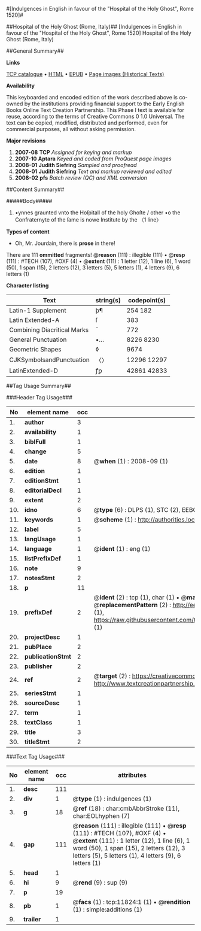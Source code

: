 #[Indulgences in English in favour of the "Hospital of the Holy Ghost", Rome 1520]#

##Hospital of the Holy Ghost (Rome, Italy)##
[Indulgences in English in favour of the "Hospital of the Holy Ghost", Rome 1520]
Hospital of the Holy Ghost (Rome, Italy)

##General Summary##

**Links**

[TCP catalogue](http://www.ota.ox.ac.uk/tcp/)  • 
[HTML](http://tei.it.ox.ac.uk/tcp/Texts-HTML/free/A04/A04012.html)  • 
[EPUB](http://tei.it.ox.ac.uk/tcp/Texts-EPUB/free/A04/A04012.epub) • 
[Page images (Historical Texts)](https://data.historicaltexts.jisc.ac.uk/view?pubId=eebo-99846832e&pageId=eebo-99846832e-11824-1)

**Availability**

This keyboarded and encoded edition of the
	       work described above is co-owned by the institutions
	       providing financial support to the Early English Books
	       Online Text Creation Partnership. This Phase I text is
	       available for reuse, according to the terms of Creative
	       Commons 0 1.0 Universal. The text can be copied,
	       modified, distributed and performed, even for
	       commercial purposes, all without asking permission.

**Major revisions**

1. __2007-08__ __TCP__ *Assigned for keying and markup*
1. __2007-10__ __Aptara__ *Keyed and coded from ProQuest page images*
1. __2008-01__ __Judith Siefring__ *Sampled and proofread*
1. __2008-01__ __Judith Siefring__ *Text and markup reviewed and edited*
1. __2008-02__ __pfs__ *Batch review (QC) and XML conversion*

##Content Summary##

#####Body#####

1. •ynnes graunted vnto the Hoſpitall of the holy Ghoſte / other
•o the Confraternyte of the ſame is nowe Institute by the
〈1 line〉

**Types of content**

  * Oh, Mr. Jourdain, there is **prose** in there!

There are 111 **ommitted** fragments! 
 @__reason__ (111) : illegible (111)  •  @__resp__ (111) : #TECH (107), #OXF (4)  •  @__extent__ (111) : 1 letter (12), 1 line (6), 1 word (50), 1 span (15), 2 letters (12), 3 letters (5), 5 letters (1), 4 letters (9), 6 letters (1)

**Character listing**


|Text|string(s)|codepoint(s)|
|---|---|---|
|Latin-1 Supplement|þ¶|254 182|
|Latin Extended-A|ſ|383|
|Combining             Diacritical Marks|̄|772|
|General Punctuation|•…|8226 8230|
|Geometric Shapes|◊|9674|
|CJKSymbolsandPunctuation|〈〉|12296 12297|
|LatinExtended-D|ꝭꝑ|42861 42833|

##Tag Usage Summary##

###Header Tag Usage###

|No|element name|occ|attributes|
|---|---|---|---|
|1.|__author__|3||
|2.|__availability__|1||
|3.|__biblFull__|1||
|4.|__change__|5||
|5.|__date__|8| @__when__ (1) : 2008-09 (1)|
|6.|__edition__|1||
|7.|__editionStmt__|1||
|8.|__editorialDecl__|1||
|9.|__extent__|2||
|10.|__idno__|6| @__type__ (6) : DLPS (1), STC (2), EEBO-CITATION (1), PROQUEST (1), VID (1)|
|11.|__keywords__|1| @__scheme__ (1) : http://authorities.loc.gov/ (1)|
|12.|__label__|5||
|13.|__langUsage__|1||
|14.|__language__|1| @__ident__ (1) : eng (1)|
|15.|__listPrefixDef__|1||
|16.|__note__|9||
|17.|__notesStmt__|2||
|18.|__p__|11||
|19.|__prefixDef__|2| @__ident__ (2) : tcp (1), char (1)  •  @__matchPattern__ (2) : ([0-9\-]+):([0-9IVX]+) (1), (.+) (1)  •  @__replacementPattern__ (2) : http://eebo.chadwyck.com/downloadtiff?vid=$1&page=$2 (1), https://raw.githubusercontent.com/textcreationpartnership/Texts/master/tcpchars.xml#$1 (1)|
|20.|__projectDesc__|1||
|21.|__pubPlace__|2||
|22.|__publicationStmt__|2||
|23.|__publisher__|2||
|24.|__ref__|2| @__target__ (2) : https://creativecommons.org/publicdomain/zero/1.0/ (1), http://www.textcreationpartnership.org/docs/. (1)|
|25.|__seriesStmt__|1||
|26.|__sourceDesc__|1||
|27.|__term__|1||
|28.|__textClass__|1||
|29.|__title__|3||
|30.|__titleStmt__|2||


###Text Tag Usage###

|No|element name|occ|attributes|
|---|---|---|---|
|1.|__desc__|111||
|2.|__div__|1| @__type__ (1) : indulgences (1)|
|3.|__g__|18| @__ref__ (18) : char:cmbAbbrStroke (11), char:EOLhyphen (7)|
|4.|__gap__|111| @__reason__ (111) : illegible (111)  •  @__resp__ (111) : #TECH (107), #OXF (4)  •  @__extent__ (111) : 1 letter (12), 1 line (6), 1 word (50), 1 span (15), 2 letters (12), 3 letters (5), 5 letters (1), 4 letters (9), 6 letters (1)|
|5.|__head__|1||
|6.|__hi__|9| @__rend__ (9) : sup (9)|
|7.|__p__|19||
|8.|__pb__|1| @__facs__ (1) : tcp:11824:1 (1)  •  @__rendition__ (1) : simple:additions (1)|
|9.|__trailer__|1||
